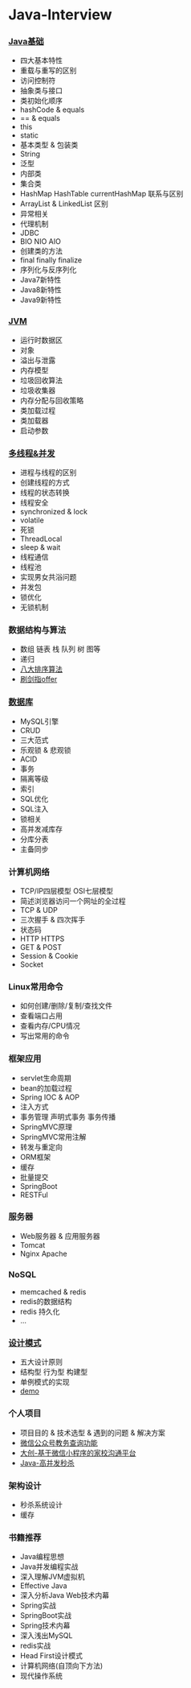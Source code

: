 # Java-Interview
### [Java基础](https://github.com/MelloChan/java-interview/blob/master/Java-Base.md)
- 四大基本特性
- 重载与重写的区别
- 访问控制符
- 抽象类与接口
- 类初始化顺序
- hashCode & equals
- == & equals
- this
- static
- 基本类型 & 包装类
- String
- 泛型
- 内部类
- 集合类
- HashMap HashTable currentHashMap 联系与区别
- ArrayList & LinkedList 区别
- 异常相关
- 代理机制
- JDBC
- BIO NIO AIO
- 创建类的方法
- final finally finalize
- 序列化与反序列化
- Java7新特性
- Java8新特性
- Java9新特性

### [JVM](https://github.com/MelloChan/java-interview/blob/master/JVM.md)
- 运行时数据区
- 对象
- 溢出与泄露
- 内存模型
- 垃圾回收算法
- 垃圾收集器
- 内存分配与回收策略
- 类加载过程
- 类加载器
- 启动参数

### [多线程&并发](https://github.com/MelloChan/java-interview/blob/master/Thread-Concurrent.md)
- 进程与线程的区别
- 创建线程的方式
- 线程的状态转换
- 线程安全
- synchronized & lock 
- volatile
- 死锁
- ThreadLocal
- sleep & wait 
- 线程通信
- 线程池
- 实现男女共浴问题  
- 并发包  
- 锁优化
- 无锁机制

### 数据结构与算法
- 数组 链表 栈 队列 树 图等
- 递归
- [八大排序算法](https://github.com/MelloChan/java-interview/blob/master/java-exam/src/algorithm)
- [刷剑指offer](https://github.com/MelloChan/interviews-coding)

### [数据库](https://github.com/MelloChan/java-interview/blob/master/DB.md)
- MySQL引擎
- CRUD
- 三大范式
- 乐观锁 & 悲观锁
- ACID
- 事务
- 隔离等级
- 索引
- SQL优化
- SQL注入
- 锁相关
- 高并发减库存
- 分库分表
- 主备同步

### 计算机网络
- TCP/IP四层模型 OSI七层模型
- 简述浏览器访问一个网址的全过程  
- TCP & UDP
- 三次握手 & 四次挥手
- 状态码
- HTTP HTTPS
- GET & POST 
- Session & Cookie
- Socket

### Linux常用命令
- 如何创建/删除/复制/查找文件
- 查看端口占用
- 查看内存/CPU情况
- 写出常用的命令

### 框架应用
- servlet生命周期
- bean的加载过程
- Spring IOC & AOP
- 注入方式
- 事务管理 声明式事务 事务传播
- SpringMVC原理
- SpringMVC常用注解
- 转发与重定向
- ORM框架
- 缓存
- 批量提交
- SpringBoot
- RESTFul

### 服务器
- Web服务器 & 应用服务器
- Tomcat
- Nginx Apache

### NoSQL
- memcached & redis
- redis的数据结构
- redis 持久化
- ...

### [设计模式](https://github.com/MelloChan/java-interview/blob/master/Java-Design.md)
- 五大设计原则
- 结构型 行为型 构建型
- 单例模式的实现
- [demo](https://github.com/MelloChan/java-design)

### 个人项目
- 项目目的 & 技术选型 & 遇到的问题 & 解决方案
- [微信公众号教务查询功能](https://www.melloyuki.cn/jwxt/login.html)
- [大创-基于微信小程序的家校沟通平台](https://github.com/MelloChan/family-school)
- [Java-高并发秒杀](https://github.com/MelloChan/seckill)

### 架构设计
- 秒杀系统设计
- 缓存

### 书籍推荐
- Java编程思想
- Java并发编程实战
- 深入理解JVM虚拟机
- Effective Java
- 深入分析Java Web技术内幕
- Spring实战
- SpringBoot实战
- Spring技术内幕
- 深入浅出MySQL
- redis实战
- Head First设计模式
- 计算机网络(自顶向下方法)
- 现代操作系统